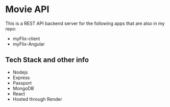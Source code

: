 # Movie API

This is a REST API backend server for the following apps that are also in my repo:

- myFlix-client
- myFlix-Angular

## Tech Stack and other info

- Nodejs
- Express
- Passport
- MongoDB
- React
- Hosted through Render
